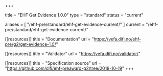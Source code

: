 +++

title = "EHF Get Evidence 1.0.0"
type = "standard"
status = "current"

aliases = [ "/ehf-pre/standard/ehf-get-evidence-current/" ]
current = "/ehf-pre/standard/ehf-get-evidence-current/"

[[resources]]
title = "Documentation"
url = "https://vefa.difi.no/ehf-pre/g2/get-evidence-1.0/"

[[resources]]
title = "Validator"
url = "https://vefa.difi.no/validator/"

[[resources]]
title = "Specification source"
url = "https://github.com/difi/ehf-preaward-g2/tree/2018-10-19"
+++
